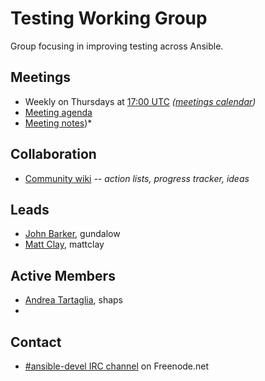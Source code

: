 # Testing Working Group

Group focusing in improving testing across Ansible.

## Meetings
* Weekly on Thursdays at [17:00 UTC](http://www.thetimezoneconverter.com/?t=20:00&tz=UTC)
  *([meetings calendar](https://calendar.google.com/calendar/embed?src=ansible.com_pafenslko0e2bqjgujp8f7s0do%40group.calendar.google.com))*
* [Meeting agenda](https://github.com/ansible/community/issues/114)
* [Meeting notes](https://meetbot.fedoraproject.org/sresults/?group_id=testing_working_group&type=team))*

## Collaboration
* [Community wiki](https://github.com/ansible/community/wiki/Testing) *-- action lists, progress tracker, ideas*

## Leads
* [John Barker](https://github.com/gundalow), gundalow
* [Matt Clay](https://github.com/mattclay), mattclay

## Active Members
* [Andrea Tartaglia](https://github.com/shaps), shaps
*

## Contact
* [#ansible-devel IRC channel](https://webchat.freenode.net/?channels=ansible-devel) on Freenode.net
